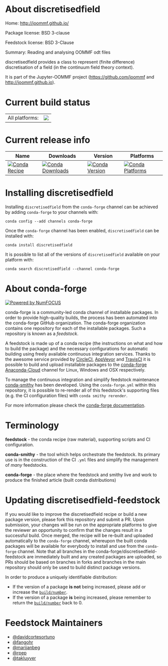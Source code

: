 About discretisedfield
======================

Home: http://joommf.github.io/

Package license: BSD 3-clause

Feedstock license: BSD 3-Clause

Summary: Reading and analysing OOMMF odt files

discretisedfield provides a class to represent (finite difference)
discretisation of a field (in the continuum field theory context).

It is part of the Jupyter-OOMMF project (https://github.com/joommf
and http://joommf.github.io).


Current build status
====================


<table><tr><td>All platforms:</td>
    <td>
      <a href="https://dev.azure.com/conda-forge/feedstock-builds/_build/latest?definitionId=2862&branchName=master">
        <img src="https://dev.azure.com/conda-forge/feedstock-builds/_apis/build/status/discretisedfield-feedstock?branchName=master">
      </a>
    </td>
  </tr>
</table>

Current release info
====================

| Name | Downloads | Version | Platforms |
| --- | --- | --- | --- |
| [![Conda Recipe](https://img.shields.io/badge/recipe-discretisedfield-green.svg)](https://anaconda.org/conda-forge/discretisedfield) | [![Conda Downloads](https://img.shields.io/conda/dn/conda-forge/discretisedfield.svg)](https://anaconda.org/conda-forge/discretisedfield) | [![Conda Version](https://img.shields.io/conda/vn/conda-forge/discretisedfield.svg)](https://anaconda.org/conda-forge/discretisedfield) | [![Conda Platforms](https://img.shields.io/conda/pn/conda-forge/discretisedfield.svg)](https://anaconda.org/conda-forge/discretisedfield) |

Installing discretisedfield
===========================

Installing `discretisedfield` from the `conda-forge` channel can be achieved by adding `conda-forge` to your channels with:

```
conda config --add channels conda-forge
```

Once the `conda-forge` channel has been enabled, `discretisedfield` can be installed with:

```
conda install discretisedfield
```

It is possible to list all of the versions of `discretisedfield` available on your platform with:

```
conda search discretisedfield --channel conda-forge
```


About conda-forge
=================

[![Powered by NumFOCUS](https://img.shields.io/badge/powered%20by-NumFOCUS-orange.svg?style=flat&colorA=E1523D&colorB=007D8A)](http://numfocus.org)

conda-forge is a community-led conda channel of installable packages.
In order to provide high-quality builds, the process has been automated into the
conda-forge GitHub organization. The conda-forge organization contains one repository
for each of the installable packages. Such a repository is known as a *feedstock*.

A feedstock is made up of a conda recipe (the instructions on what and how to build
the package) and the necessary configurations for automatic building using freely
available continuous integration services. Thanks to the awesome service provided by
[CircleCI](https://circleci.com/), [AppVeyor](https://www.appveyor.com/)
and [TravisCI](https://travis-ci.org/) it is possible to build and upload installable
packages to the [conda-forge](https://anaconda.org/conda-forge)
[Anaconda-Cloud](https://anaconda.org/) channel for Linux, Windows and OSX respectively.

To manage the continuous integration and simplify feedstock maintenance
[conda-smithy](https://github.com/conda-forge/conda-smithy) has been developed.
Using the ``conda-forge.yml`` within this repository, it is possible to re-render all of
this feedstock's supporting files (e.g. the CI configuration files) with ``conda smithy rerender``.

For more information please check the [conda-forge documentation](https://conda-forge.org/docs/).

Terminology
===========

**feedstock** - the conda recipe (raw material), supporting scripts and CI configuration.

**conda-smithy** - the tool which helps orchestrate the feedstock.
                   Its primary use is in the construction of the CI ``.yml`` files
                   and simplify the management of *many* feedstocks.

**conda-forge** - the place where the feedstock and smithy live and work to
                  produce the finished article (built conda distributions)


Updating discretisedfield-feedstock
===================================

If you would like to improve the discretisedfield recipe or build a new
package version, please fork this repository and submit a PR. Upon submission,
your changes will be run on the appropriate platforms to give the reviewer an
opportunity to confirm that the changes result in a successful build. Once
merged, the recipe will be re-built and uploaded automatically to the
`conda-forge` channel, whereupon the built conda packages will be available for
everybody to install and use from the `conda-forge` channel.
Note that all branches in the conda-forge/discretisedfield-feedstock are
immediately built and any created packages are uploaded, so PRs should be based
on branches in forks and branches in the main repository should only be used to
build distinct package versions.

In order to produce a uniquely identifiable distribution:
 * If the version of a package **is not** being increased, please add or increase
   the [``build/number``](https://conda.io/docs/user-guide/tasks/build-packages/define-metadata.html#build-number-and-string).
 * If the version of a package **is** being increased, please remember to return
   the [``build/number``](https://conda.io/docs/user-guide/tasks/build-packages/define-metadata.html#build-number-and-string)
   back to 0.

Feedstock Maintainers
=====================

* [@davidcortesortuno](https://github.com/davidcortesortuno/)
* [@fangohr](https://github.com/fangohr/)
* [@marijanbeg](https://github.com/marijanbeg/)
* [@rpep](https://github.com/rpep/)
* [@takluyver](https://github.com/takluyver/)

